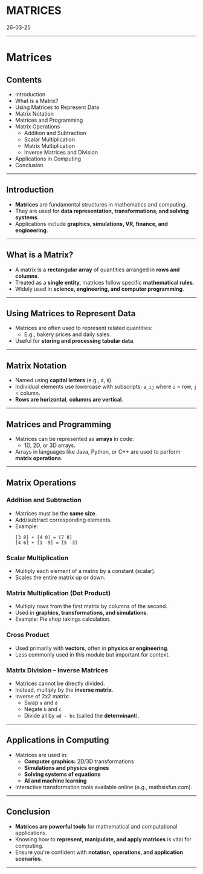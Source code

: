 # MATRICES
26-03-25

---

# Matrices

## Contents
- Introduction
- What is a Matrix?
- Using Matrices to Represent Data
- Matrix Notation
- Matrices and Programming
- Matrix Operations
  - Addition and Subtraction
  - Scalar Multiplication
  - Matrix Multiplication
  - Inverse Matrices and Division
- Applications in Computing
- Conclusion

---

## Introduction
- **Matrices** are fundamental structures in mathematics and computing.
- They are used for **data representation, transformations, and solving systems**.
- Applications include **graphics, simulations, VR, finance, and engineering**.

---

## What is a Matrix?
- A matrix is a **rectangular array** of quantities arranged in **rows and columns**.
- Treated as a **single entity**, matrices follow specific **mathematical rules**.
- Widely used in **science, engineering, and computer programming**.

---

## Using Matrices to Represent Data
- Matrices are often used to represent related quantities:
  - E.g., bakery prices and daily sales.
- Useful for **storing and processing tabular data**.

---

## Matrix Notation
- Named using **capital letters** (e.g., `A`, `B`).
- Individual elements use lowercase with subscripts: `a_ij` where `i` = row, `j` = column.
- **Rows are horizontal**, **columns are vertical**.

---

## Matrices and Programming
- Matrices can be represented as **arrays** in code:
  - 1D, 2D, or 3D arrays.
- Arrays in languages like Java, Python, or C++ are used to perform **matrix operations**.

---

## Matrix Operations
### **Addition and Subtraction**
- Matrices must be the **same size**.
- Add/subtract corresponding elements.
- Example:
  ```
  [3 8] + [4 0] = [7 8]
  [4 6] + [1 -9] = [5 -3]
  ```

### **Scalar Multiplication**
- Multiply each element of a matrix by a constant (scalar).
- Scales the entire matrix up or down.

### **Matrix Multiplication (Dot Product)**
- Multiply rows from the first matrix by columns of the second.
- Used in **graphics, transformations, and simulations**.
- Example: Pie shop takings calculation.

### **Cross Product**
- Used primarily with **vectors**, often in **physics or engineering**.
- Less commonly used in this module but important for context.

### **Matrix Division – Inverse Matrices**
- Matrices cannot be directly divided.
- Instead, multiply by the **inverse matrix**.
- Inverse of 2x2 matrix:
  - Swap `a` and `d`
  - Negate `b` and `c`
  - Divide all by `ad - bc` (called the **determinant**).

---

## Applications in Computing
- Matrices are used in:
  - **Computer graphics:** 2D/3D transformations
  - **Simulations and physics engines**
  - **Solving systems of equations**
  - **AI and machine learning**
- Interactive transformation tools available online (e.g., mathsisfun.com).

---

## Conclusion
- **Matrices are powerful tools** for mathematical and computational applications.
- Knowing how to **represent, manipulate, and apply matrices** is vital for computing.
- Ensure you're confident with **notation, operations, and application scenarios**.

---
